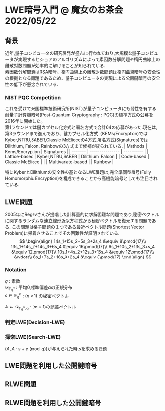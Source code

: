 # LWE暗号入門 @ 魔女のお茶会　2022/05/22

## 背景
近年,量子コンピュータの研究開発が盛んに行われており,大規模な量子コンピュータが実現するとショアのアルゴリズムによって素因数分解問題や楕円曲線上の離散対数問題が効率的に解けることが知られている.<br>
素因数分解問題はRSA暗号、楕円曲線上の離散対数問題は楕円曲線暗号の安全性の根拠となる問題であるため、量子コンピュータの実現による公開鍵暗号の安全性の低下が懸念されている.

### NIST PQC Competition
これを受けて米国標準技術研究所(NIST)が量子コンピュータにも耐性を有する耐量子計算機暗号(Post-Quantum Cryptography : PQC)の標準方式の公募を2016年に開始した。<br>
第1ラウンドでは鍵カプセル化方式と署名方式で合計64の応募があった.現在は,第3ラウンドまで進んでおり、鍵カプセル化方式（KEMs/Encryption)ではKyber,NTRU,SABER,Classic McElieceの4方式,署名方式(Signatures)ではDilithium, Falcon, Rainbowの3方式まで候補が絞られている.
| Methods | Kems/Encryption | Signatures |
| ------- | --------------- | ---------- |
| Lattice-based | Kyber,NTRU,SABER | Dilithium, Falcon |
| Code-based | Classic McEliece | |
| Multivariate-based | | Rainbow |

特にKyberとDilithiumの安全性の基となるLWE問題は,完全準同型暗号(Fully Homomorphic Encryption)を構成できることから高機能暗号としても注目されている.

## LWE問題
2005年にRegevさんが提唱した計算量的に求解困難な問題であり,秘密ベクトルに関するランダムな連立線形近似方程式から秘密ベクトルを復元する問題である.
この問題は格子問題の１つである最近ベクトル問題(Shortest Vector Problem)に帰着させることでその困難性が証明されている.
$$
\begin{align}
  14s_1+15s_2+5s_3+2s_4  &\equiv 8\pmod{17}\\
  13s_1+14s_2+14s_3+6s_4 &\equiv 16\pmod{17}\\
  6s_1+10s_2+13s_3+s_4   &\equiv 12\pmod{17}\\
  10s_1+4s_2+12s_3+16s_4 &\equiv 12\pmod{17}\\
  &\vdots\\
  6s_1+7s_2+16s_3+2s_4   &\equiv 3\pmod{17}
\end{align}
$$

### Notation
$q$ : 素数<br>
$\mathcal{D}_{\mathbb{F}_q^n}$ : 平均0,標準偏差$\alpha$の正規分布  
$s \in \mathbb{F}_q^n$ : $(n\times 1)$ の秘密ベクトル  

$A \leftarrow \mathcal{D}_{\mathbb{F}_q^n,\alpha}$ : $(m\times 1)$の誤差ベクトル  
### 判定LWE(Decision-LWE)

### 探索LWE(Search-LWE)
$(A,A\cdot s+e\pmod q)$が与えられた時,$s$を求める問題

## LWE問題を利用した公開鍵暗号

## RLWE問題
## RLWE問題を利用した公開鍵暗号
